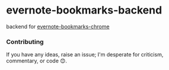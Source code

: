 # evernote-bookmarks-backend
backend for [evernote-bookmarks-chrome](https://github.com/e-beach/evernote-bookmarks-chrome)

### Contributing
If you have any ideas, raise an issue; I'm desperate for criticism, commentary, or code :blush:.

